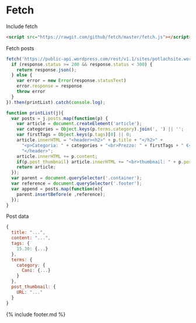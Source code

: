 # Fetch

Include fetch

```html
<script src="https://rawgit.com/github/fetch/master/fetch.js"></script>
```

Fetch posts

```js
fetch('https://public-api.wordpress.com/rest/v1.1/sites/potlachsite.wordpress.com/posts/').then(function(response){
  if (response.status >= 200 && response.status < 300) {
    return response.json();
  } else {
    var error = new Error(response.statusText)
    error.response = response
    throw error
  }
}).then(printList).catch(console.log);

function printList(j){
  var posts = j.posts.map(function(p) {
    var article = document.createElement('article');
    var categories = Object.keys(p.terms.category).join(', ') || '';
    var firstTags = Object.keys(p.tags)[0] || 0;
    article.innerHTML = "<header><h2>" + p.title + "</h2>" +
      "<p>Categoria: " + categories + "<br>Prezzo: " + firstTags + " €</p>" +
      "</header>";
    article.innerHTML += p.content;
    if(p.post_thumbnail) article.innerHTML += "<br>thumbnail: " + p.post_thumbnail.URL;
    return article;
  });
  var parent = document.querySelector('.container');
  var reference = document.querySelector('.footer');
  var append = posts.map(function(e){
    parent.insertBefore(e ,reference);
  });
}
```

Post data

```js
{
  title: "...",
  content: "...",
  tags: {
    15.30: {...}
  },
  terms: {
    category: {
      Cani: {...}
    }
  },
  post_thumbnail: {
    URL: "..."
  }
}
```

<script src="https://rawgit.com/github/fetch/master/fetch.js"></script>
<script>
fetch('https://public-api.wordpress.com/rest/v1.1/sites/potlachsite.wordpress.com/posts/').then(function(response){
  if (response.status >= 200 && response.status < 300) {
    return response.json();
  } else {
    var error = new Error(response.statusText)
    error.response = response
    throw error
  }
}).then(printList).catch(console.log);

function printList(j){
  var posts = j.posts.map(function(p) {
    var article = document.createElement('article');
    var categories = Object.keys(p.terms.category).join(', ') || '';
    var firstTags = Object.keys(p.tags)[0] || 0;
    article.innerHTML = "<header><h2>" + p.title + "</h2><p>Categoria: " + categories + "<br>Prezzo: " + firstTags + " €</p></header>";
    article.innerHTML += p.content;
    if(p.post_thumbnail) article.innerHTML += "<br>thumbnail: " + p.post_thumbnail.URL;
    return article;
  });
  var parent = document.querySelector('.container');
  var reference = document.querySelector('.footer');
  var append = posts.map(function(e){
    parent.insertBefore(e ,reference);
  });
}
</script>

{% include footer.md %}
